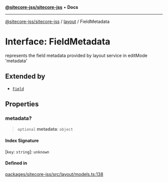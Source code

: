 [**@sitecore-jss/sitecore-jss**](../../README.md) • **Docs**

***

[@sitecore-jss/sitecore-jss](../../README.md) / [layout](../README.md) / FieldMetadata

# Interface: FieldMetadata

represents the field metadata provided by layout service in editMode 'metadata'

## Extended by

- [`Field`](Field.md)

## Properties

### metadata?

> `optional` **metadata**: `object`

#### Index Signature

 \[`key`: `string`\]: `unknown`

#### Defined in

[packages/sitecore-jss/src/layout/models.ts:138](https://github.com/Sitecore/jss/blob/5b4314b712f0ff68b2830199db3aeba34caef55e/packages/sitecore-jss/src/layout/models.ts#L138)

